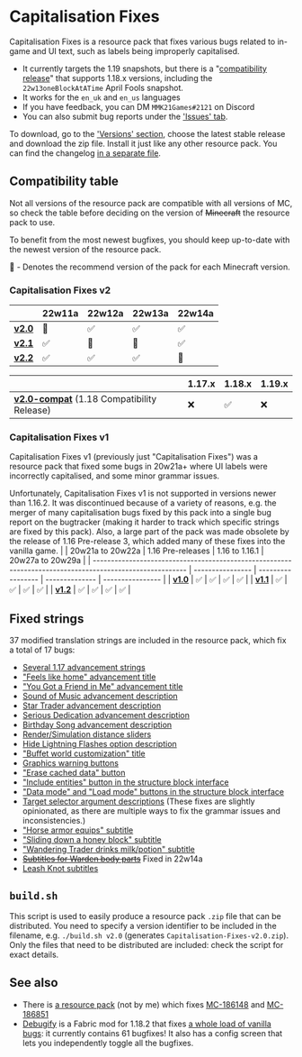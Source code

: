 # Capitalisation Fixes

Capitalisation Fixes is a resource pack that fixes various bugs related to in-game and UI text, such as labels being improperly capitalised.

- It currently targets the 1.19 snapshots, but there is a "[compatibility release](https://github.com/MMK21Hub/Capitalisation-Fixes/releases/tag/v2.0-compat)" that supports 1.18.x versions, including the `22w13oneBlockAtATime` April Fools snapshot.
- It works for the `en_uk` and `en_us` languages
- If you have feedback, you can DM `MMK21Games#2121` on Discord
- You can also submit bug reports under the ['Issues' tab](https://github.com/MMK21Hub/Capitalisation-Fixes/issues).

To download, go to the ['Versions' section](https://github.com/MMK21Hub/Capitalisation-Fixes/releases), choose the latest stable release and download the zip file. Install it just like any other resource pack. You can find the changelog [in a separate file](Changelog.md).

## Compatibility table

Not all versions of the resource pack are compatible with all versions of MC, so check the table before deciding on the version of ~~Minecraft~~ the resource pack to use.

To benefit from the most newest bugfixes, you should keep up-to-date with the newest version of the resource pack.

&#127775; - Denotes the recommend version of the pack for each Minecraft version.

### Capitalisation Fixes v2

|                                                                                | 22w11a    | 22w12a    | 22w13a    | 22w14a    |
| ------------------------------------------------------------------------------ | --------- | --------- | --------- | --------- |
| **[v2.0](https://github.com/MMK21Hub/Capitalisation-Fixes/releases/tag/v2.0)** | &#127775; | &#9989;   | &#9989;   | &#9989;   |
| **[v2.1](https://github.com/MMK21Hub/Capitalisation-Fixes/releases/tag/v2.1)** | &#9989;   | &#127775; | &#127775; | &#9989;   |
| **[v2.2](https://github.com/MMK21Hub/Capitalisation-Fixes/releases/tag/v2.2)** | &#9989;   | &#9989;   | &#9989;   | &#127775; |

|                                                                                                                           | 1.17.x   | 1.18.x  | 1.19.x   |
| ------------------------------------------------------------------------------------------------------------------------- | -------- | ------- | -------- |
| **[v2.0-compat](https://github.com/MMK21Hub/Capitalisation-Fixes/releases/tag/v2.0-compat)** (1.18 Compatibility Release) | &#10060; | &#9989; | &#10060; |

### Capitalisation Fixes v1

Capitalisation Fixes v1 (previously just "Capitalisation Fixes") was a resource pack that fixed some bugs in 20w21a+ where UI labels were incorrectly capitalised, and some minor grammar issues.

Unfortunately, Capitalisation Fixes v1 is not supported in versions newer than 1.16.2. It was discontinued because of a variety of reasons, e.g. the merger of many capitalisation bugs fixed by this pack into a single bug report on the bugtracker (making it harder to track which specific strings are fixed by this pack). Also, a large part of the pack was made obsolete by the release of 1.16 Pre-release 3, which added many of these fixes into the vanilla game.
|                                                                                                          | 20w21a to 20w22a | 1.16 Pre-releases | 1.16 to 1.16.1 | 20w27a to 20w29a |
| -------------------------------------------------------------------------------------------------------- | ---------------- | ----------------- | -------------- | ---------------- |
| **[v1.0](https://github.com/MMK21Hub/Capitalisation-Fixes/blob/master/old_changelog.md#v10-2020-05-21)** | &#9989;          | &#9989;           | &#9989;        | &#9989;          |
| **[v1.1](https://github.com/MMK21Hub/Capitalisation-Fixes/blob/master/old_changelog.md#v11-2020-05-31)** | &#9989;          | &#9989;           | &#9989;        | &#9989;          |
| **[v1.2](https://github.com/MMK21Hub/Capitalisation-Fixes/blob/master/old_changelog.md#v12-2020-06-10)** | &#9989;          | &#9989;           | &#9989;        | &#9989;          |

## Fixed strings

37 modified translation strings are included in the resource pack, which fix a total of 17 bugs:

- [Several 1.17 advancement strings](https://bugs.mojang.com/browse/MC-226430)
- ["Feels like home" advancement title](https://bugs.mojang.com/browse/MC-237920)
- ["You Got a Friend in Me" advancement title](https://bugs.mojang.com/browse/MC-250025)
- [Sound of Music advancement description](https://bugs.mojang.com/browse/MC-237922)
- [Star Trader advancement description](https://bugs.mojang.com/browse/MC-237924)
- [Serious Dedication advancement description](https://bugs.mojang.com/browse/MC-231458)
- [Birthday Song advancement description](https://bugs.mojang.com/browse/MC-249980)
- [Render/Simulation distance sliders](https://bugs.mojang.com/browse/MC-237590)
- [Hide Lightning Flashes option description](https://bugs.mojang.com/browse/MC-236606)
- ["Buffet world customization" title](https://bugs.mojang.com/browse/MC-222876)
- [Graphics warning buttons](https://bugs.mojang.com/browse/MC-220096)
- ["Erase cached data" button](https://bugs.mojang.com/browse/MC-244721)
- ["Include entities" button in the structure block interface](https://bugs.mojang.com/browse/MC-195781)
- ["Data mode" and "Load mode" buttons in the structure block interface](https://bugs.mojang.com/browse/MC-195780)
- [Target selector argument descriptions](https://bugs.mojang.com/browse/MC-128972) (These fixes are slightly opinionated, as there are multiple ways to fix the grammar issues and inconsistencies.)
- ["Horse armor equips" subtitle](https://bugs.mojang.com/browse/MC-219541)
- ["Sliding down a honey block" subtitle](https://bugs.mojang.com/browse/MC-206779)
- ["Wandering Trader drinks milk/potion" subtitle](https://bugs.mojang.com/browse/MC-219533)
- ~~[Subtitles for Warden body parts](https://bugs.mojang.com/browse/MC-249422)~~ Fixed in 22w14a
- [Leash Knot subtitles](https://bugs.mojang.com/browse/MC-206548)

## `build.sh`

This script is used to easily produce a resource pack `.zip` file that can be distributed. You need to specify a version identifier to be included in the filename, e.g. `./build.sh v2.0` (generates `Capitalisation-Fixes-v2.0.zip`). Only the files that need to be distributed are included: check the script for exact details.

## See also

- There is [a resource pack](https://bugs.mojang.com/browse/MC-186148?focusedCommentId=714784&page=com.atlassian.jira.plugin.system.issuetabpanels:comment-tabpanel#comment-714784) (not by me) which fixes [MC-186148](https://bugs.mojang.com/browse/MC-186148 "\"death.attack.witherSkull.item\" displays raw translation string \(is untranslated\)") and [MC-186851](https://bugs.mojang.com/browse/MC-186851 "\"death.attack.sting.item\" displays raw translation string \(is untranslated\)")
- [Debugify](https://modrinth.com/mod/debugify) is a Fabric mod for 1.18.2 that fixes [a whole load of vanilla bugs](https://github.com/W-OVERFLOW/Debugify/blob/1.18/PATCHED.md): it currently contains 61 bugfixes! It also has a config screen that lets you independently toggle all the bugfixes.
